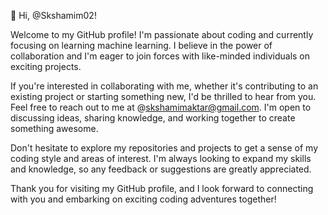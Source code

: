 👋 Hi, @Skshamim02!

Welcome to my GitHub profile! I'm passionate about coding and currently focusing on learning machine learning. I believe in the power of collaboration and I'm eager to join forces with like-minded individuals on exciting projects.

If you're interested in collaborating with me, whether it's contributing to an existing project or starting something new, I'd be thrilled to hear from you. Feel free to reach out to me at @skshamimaktar@gmail.com. I'm open to discussing ideas, sharing knowledge, and working together to create something awesome.

Don't hesitate to explore my repositories and projects to get a sense of my coding style and areas of interest. I'm always looking to expand my skills and knowledge, so any feedback or suggestions are greatly appreciated.

Thank you for visiting my GitHub profile, and I look forward to connecting with you and embarking on exciting coding adventures together!
